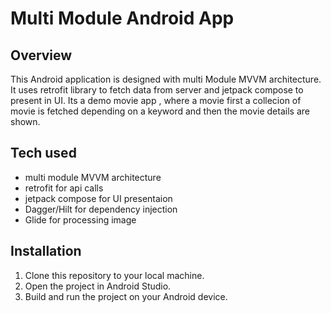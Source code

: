 # Multi Module  Android App

## Overview
This Android application is designed with multi Module MVVM architecture. It uses retrofit library to fetch data from server and jetpack compose to present in UI. Its a demo movie app , where a movie first a collecion of movie is fetched 
depending on a keyword and then the movie details are shown.

## Tech used
- multi module MVVM architecture 
- retrofit for api calls 
- jetpack compose for UI presentaion 
- Dagger/Hilt for dependency injection
- Glide for processing image

## Installation
1. Clone this repository to your local machine.
2. Open the project in Android Studio.
3. Build and run the project on your Android device.





